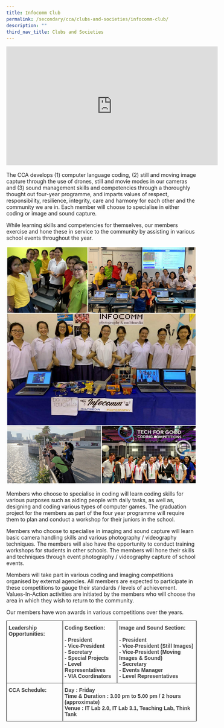 ```yaml
---
title: Infocomm Club
permalink: /secondary/cca/clubs-and-societies/infocomm-club/
description: ""
third_nav_title: Clubs and Societies
---
```



<iframe width="560" height="315" src="https://www.youtube.com/embed/IGFUwdtZD_0" title="YouTube video player" frameborder="0" allow="accelerometer; autoplay; clipboard-write; encrypted-media; gyroscope; picture-in-picture" allowfullscreen></iframe>

The CCA develops (1) computer language coding, (2) still and moving image capture through the use of drones, still and movie modes in our cameras and (3) sound management skills and competencies through a thoroughly thought out four-year programme, and imparts values of respect, responsibility, resilience, integrity, care and harmony for each other and the community we are in. Each member will choose to specialise in either coding or image and sound capture.

While learning skills and competencies for themselves, our members exercise and hone these in service to the community by assisting in various school events throughout the year.

![](/images/infocomm.jpg)

Members who choose to specialise in coding will learn coding skills for various purposes such as aiding people with daily tasks, as well as, designing and coding various types of computer games. The graduation project for the members as part of the four year programme will require them to plan and conduct a workshop for their juniors in the school.

  

Members who choose to specialise in imaging and sound capture will learn basic camera handling skills and various photography / videography techniques. The members will also have the opportunity to conduct training workshops for students in other schools. The members will hone their skills and techniques through event photography / videography capture of school events.

  

Members will take part in various coding and imaging competitions organised by external agencies. All members are expected to participate in these competitions to gauge their standards / levels of achievement. Values-In-Action activities are initiated by the members who will choose the area in which they wish to return to the community.

Our members have won awards in various competitions over the years.

<style type="text/css">
.tg  {border-collapse:collapse;border-spacing:0;}
.tg td{border-color:black;border-style:solid;border-width:1px;font-family:Arial, sans-serif;font-size:14px;
  overflow:hidden;padding:10px 5px;word-break:normal;}
.tg th{border-color:black;border-style:solid;border-width:1px;font-family:Arial, sans-serif;font-size:14px;
  font-weight:normal;overflow:hidden;padding:10px 5px;word-break:normal;}
.tg .tg-bzr3{color:#3D3D3D;font-weight:bold;text-align:left;vertical-align:top}
</style>
<table class="tg">
<thead>
  <tr>
    <th class="tg-bzr3">Leadership Opportunities:</th>
    <th class="tg-bzr3">Coding Section: <br><br><span style="color:inherit">- President</span><br><span style="color:inherit">- Vice-President</span><br>- Secretary<br>- Special Projects<br>- Level Representatives<br>- VIA Coordinators<br></th>
    <th class="tg-bzr3">Image and Sound Section: <br><br><span style="color:inherit">- President</span><br><span style="color:inherit">- Vice-President (Still Images)</span><br>- Vice-President (Moving Images &amp; Sound)<br>- Secretary<br>- Events Manager<br>- Level Representatives<br></th>
  </tr>
</thead>
<tbody>
  <tr>
    <td class="tg-bzr3">CCA Schedule:</td>
    <td class="tg-bzr3" colspan="2">Day : Friday <br>Time &amp; Duration <span style="color:inherit">: 3.00 pm to 5.00 pm / 2 hours (approximate)</span><br>Venue <span style="color:inherit">: IT Lab 2.0, IT Lab 3.1, Teaching Lab, Think Tank</span></td>
  </tr>
</tbody>
</table>